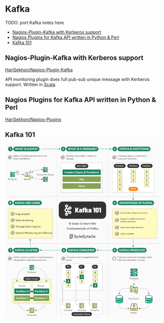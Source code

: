 # Kafka

TODO: port Kafka notes here


<!-- INDEX_START -->
- [Nagios-Plugin-Kafka with Kerberos support](#nagios-plugin-kafka-with-kerberos-support)
- [Nagios Plugins for Kafka API written in Python & Perl](#nagios-plugins-for-kafka-api-written-in-python--perl)
- [Kafka 101](#kafka-101)
<!-- INDEX_END -->

## Nagios-Plugin-Kafka with Kerberos support

[HariSekhon/Nagios-Plugin-Kafka](https://github.com/HariSekhon/Nagios-Plugin-Kafka)

API monitoring plugin does full pub-sub unique message with Kerberos support. Written in [Scala](scala.md).

## Nagios Plugins for Kafka API written in Python & Perl

[HariSekhon/Nagios-Plugins](https://github.com/HariSekhon/Nagios-Plugins)

## Kafka 101

![](img/kafka_101.gif)

